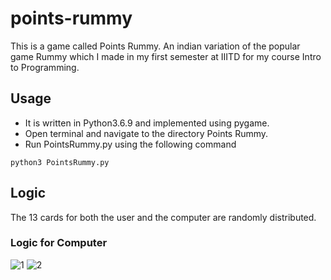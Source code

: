 # points-rummy
This is a game called Points Rummy. An indian variation of the popular game Rummy which I made in my first semester at IIITD for my course Intro to Programming.

## Usage
- It is written in Python3.6.9 and implemented using pygame. 
- Open terminal and navigate to the directory Points Rummy.
- Run PointsRummy.py using the following command 
```
python3 PointsRummy.py
```
## Logic
The 13 cards for both the user and the computer are randomly distributed.

### Logic for Computer
![1](https://user-images.githubusercontent.com/55681233/87144478-6eb62c80-c2c5-11ea-914c-37ce3848732d.jpg)
![2](https://user-images.githubusercontent.com/55681233/87144482-6fe75980-c2c5-11ea-899a-c006f682d9eb.jpg)
